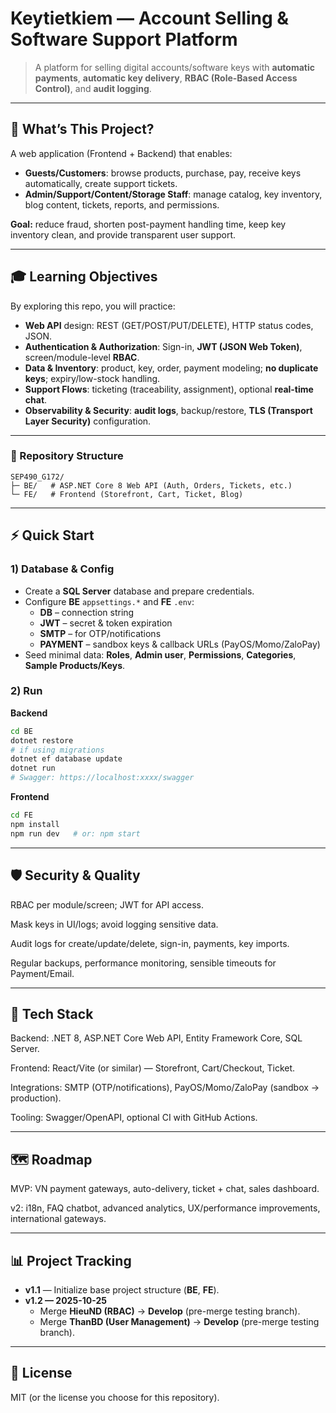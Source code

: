 # Keytietkiem — Account Selling & Software Support Platform

> A platform for selling digital accounts/software keys with **automatic payments**, **automatic key delivery**, **RBAC (Role-Based Access Control)**, and **audit logging**.

---

## 🧩 What’s This Project?

A web application (Frontend + Backend) that enables:
- **Guests/Customers**: browse products, purchase, pay, receive keys automatically, create support tickets.
- **Admin/Support/Content/Storage Staff**: manage catalog, key inventory, blog content, tickets, reports, and permissions.

**Goal:** reduce fraud, shorten post-payment handling time, keep key inventory clean, and provide transparent user support.

---

## 🎓 Learning Objectives

By exploring this repo, you will practice:
- **Web API** design: REST (GET/POST/PUT/DELETE), HTTP status codes, JSON.
- **Authentication & Authorization**: Sign-in, **JWT (JSON Web Token)**, screen/module-level **RBAC**.
- **Data & Inventory**: product, key, order, payment modeling; **no duplicate keys**; expiry/low-stock handling.
- **Support Flows**: ticketing (traceability, assignment), optional **real-time chat**.
- **Observability & Security**: **audit logs**, backup/restore, **TLS (Transport Layer Security)** configuration.

---

### 📁 Repository Structure

```text
SEP490_G172/
├─ BE/   # ASP.NET Core 8 Web API (Auth, Orders, Tickets, etc.)
└─ FE/   # Frontend (Storefront, Cart, Ticket, Blog)
```
---

## ⚡ Quick Start

### 1) Database & Config
- Create a **SQL Server** database and prepare credentials.
- Configure **BE** `appsettings.*` and **FE** `.env`:
  - **DB** – connection string
  - **JWT** – secret & token expiration
  - **SMTP** – for OTP/notifications
  - **PAYMENT** – sandbox keys & callback URLs (PayOS/Momo/ZaloPay)
- Seed minimal data: **Roles**, **Admin user**, **Permissions**, **Categories**, **Sample Products/Keys**.

### 2) Run

**Backend**
```bash
cd BE
dotnet restore
# if using migrations
dotnet ef database update
dotnet run
# Swagger: https://localhost:xxxx/swagger

```

**Frontend**
```bash
cd FE
npm install
npm run dev   # or: npm start
```

---
## 🛡️ Security & Quality

RBAC per module/screen; JWT for API access.

Mask keys in UI/logs; avoid logging sensitive data.

Audit logs for create/update/delete, sign-in, payments, key imports.

Regular backups, performance monitoring, sensible timeouts for Payment/Email.

---

## 🧰 Tech Stack

Backend: .NET 8, ASP.NET Core Web API, Entity Framework Core, SQL Server.

Frontend: React/Vite (or similar) — Storefront, Cart/Checkout, Ticket.

Integrations: SMTP (OTP/notifications), PayOS/Momo/ZaloPay (sandbox → production).

Tooling: Swagger/OpenAPI, optional CI with GitHub Actions.

---

## 🗺️ Roadmap

MVP: VN payment gateways, auto-delivery, ticket + chat, sales dashboard.

v2: i18n, FAQ chatbot, advanced analytics, UX/performance improvements, international gateways.

---

## 📊 Project Tracking

- **v1.1** — Initialize base project structure (**BE**, **FE**).
- **v1.2 — 2025-10-25**
  - Merge **HieuND (RBAC)** → **Develop** (pre-merge testing branch).
  - Merge **ThanBD (User Management)** → **Develop** (pre-merge testing branch).

---

## 📄 License

MIT (or the license you choose for this repository).
